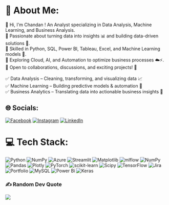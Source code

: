# 💫 About Me:
🔹 Hi, I'm Chandan ! An Analyst specializing in Data Analysis, Machine Learning, and Business Analysis.  <br>🔹 Passionate about turning data into insights 📊 and building data-driven solutions 🚀.  <br>🔹 Skilled in Python, SQL, Power BI, Tableau, Excel, and Machine Learning models 🤖.  <br>🔹 Exploring Cloud, AI, and Automation to optimize business processes ☁️⚡.  <br>🔹 Open to collaborations, discussions, and exciting projects! 🎯 <br><br>✅ Data Analysis – Cleaning, transforming, and visualizing data 📈  <br>✅ Machine Learning – Building predictive models & automation 🤖  <br>✅ Business Analytics – Translating data into actionable business insights 💼


## 🌐 Socials:
[![Facebook](https://img.shields.io/badge/Facebook-%231877F2.svg?logo=Facebook&logoColor=white)](https://facebook.com/chandan.peace.1) [![Instagram](https://img.shields.io/badge/Instagram-%23E4405F.svg?logo=Instagram&logoColor=white)](https://instagram.com/Chandan.0138) [![LinkedIn](https://img.shields.io/badge/LinkedIn-%230077B5.svg?logo=linkedin&logoColor=white)](https://linkedin.com/in/in/chandan-kumar-s) 

# 💻 Tech Stack:
![Python](https://img.shields.io/badge/python-3670A0?style=for-the-badge&logo=python&logoColor=ffdd54) ![NumPy](https://img.shields.io/badge/numpy-%23013243.svg?style=for-the-badge&logo=numpy&logoColor=white) ![Azure](https://img.shields.io/badge/azure-%230072C6.svg?style=for-the-badge&logo=microsoftazure&logoColor=white) ![Streamlit](https://img.shields.io/badge/Streamlit-%23FE4B4B.svg?style=for-the-badge&logo=streamlit&logoColor=white) ![Matplotlib](https://img.shields.io/badge/Matplotlib-%23ffffff.svg?style=for-the-badge&logo=Matplotlib&logoColor=black) ![mlflow](https://img.shields.io/badge/mlflow-%23d9ead3.svg?style=for-the-badge&logo=numpy&logoColor=blue) ![NumPy](https://img.shields.io/badge/numpy-%23013243.svg?style=for-the-badge&logo=numpy&logoColor=white) ![Pandas](https://img.shields.io/badge/pandas-%23150458.svg?style=for-the-badge&logo=pandas&logoColor=white) ![Plotly](https://img.shields.io/badge/Plotly-%233F4F75.svg?style=for-the-badge&logo=plotly&logoColor=white) ![PyTorch](https://img.shields.io/badge/PyTorch-%23EE4C2C.svg?style=for-the-badge&logo=PyTorch&logoColor=white) ![scikit-learn](https://img.shields.io/badge/scikit--learn-%23F7931E.svg?style=for-the-badge&logo=scikit-learn&logoColor=white) ![Scipy](https://img.shields.io/badge/SciPy-%230C55A5.svg?style=for-the-badge&logo=scipy&logoColor=%white) ![TensorFlow](https://img.shields.io/badge/TensorFlow-%23FF6F00.svg?style=for-the-badge&logo=TensorFlow&logoColor=white) ![Jira](https://img.shields.io/badge/jira-%230A0FFF.svg?style=for-the-badge&logo=jira&logoColor=white) ![Portfolio](https://img.shields.io/badge/Portfolio-%23000000.svg?style=for-the-badge&logo=firefox&logoColor=#FF7139) ![MySQL](https://img.shields.io/badge/mysql-4479A1.svg?style=for-the-badge&logo=mysql&logoColor=white) ![Power Bi](https://img.shields.io/badge/power_bi-F2C811?style=for-the-badge&logo=powerbi&logoColor=black) ![Keras](https://img.shields.io/badge/Keras-%23D00000.svg?style=for-the-badge&logo=Keras&logoColor=white)

### ✍️ Random Dev Quote
![](https://quotes-github-readme.vercel.app/api?type=horizontal&theme=radical)

<!-- Proudly created with GPRM ( https://gprm.itsvg.in ) -->
